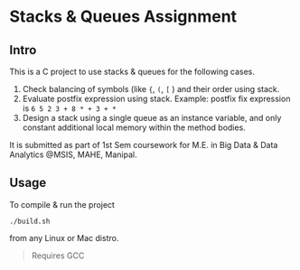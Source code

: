 # Stacks & Queues Assignment
## Intro
This is a C project to use stacks & queues for the following cases.
1. Check balancing of symbols (like `{`, `(`, `[` ) and their order using stack.
2. Evaluate postfix expression using stack. Example: postfix fix expression is `6 5 2 3 + 8 * + 3 + *`
4. Design a stack using a single queue as an instance variable, and only constant additional local memory within the method bodies.

It is submitted as part of 1st Sem coursework for M.E. in Big Data & Data Analytics @MSIS, MAHE, Manipal.

## Usage
To compile & run the project
```
./build.sh
```
from any Linux or Mac distro.
> Requires GCC